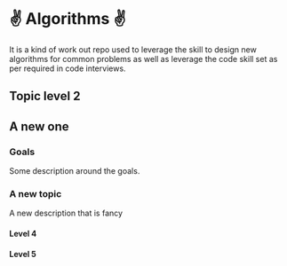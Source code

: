 # :v: Algorithms :v:
It is a kind of work out repo used to leverage the skill to design 
new algorithms for common problems as well as leverage the code skill set as per required  in code interviews.

## Topic level 2

## A new one

### Goals
Some description around the goals.

### A new topic
A new description that is fancy

#### Level 4

#### Level 5
